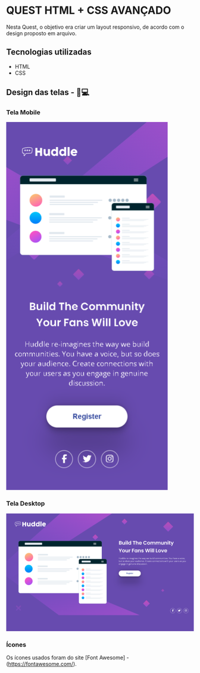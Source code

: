 # QUEST HTML + CSS AVANÇADO

Nesta Quest, o objetivo era criar um layout responsivo, de acordo com o design proposto em arquivo. 

## Tecnologias utilizadas

 - HTML
 - CSS

## Design das telas - 📱💻

### Tela Mobile 
<img src="./src/design/iPhone-13-mini-386x876.png">

### Tela Desktop
<img src="./src/design/Macbook-Air-1559x975.png">


### Ícones

Os ícones usados foram do site [Font Awesome] - (https://fontawesome.com/).

